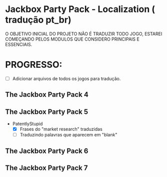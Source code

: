 # Jackbox Party Pack - Localization ( tradução pt_br)

O OBJETIVO INICIAL DO PROJETO NÃO É TRADUZIR TODO JOGO, ESTAREI COMEÇANDO PELOS MODULOS QUE CONSIDERO PRINCIPAIS E ESSENCIAIS.

# PROGRESSO:

- [ ] Adicionar arquivos de todos os jogos para tradução.

## The Jackbox Party Pack 4

## The Jackbox Party Pack 5
 - PatentlyStupid 
   - [x] Frases do "market research" traduzidas
   - [ ] Traduzindo palavras que aparecem em "blank"

## The Jackbox Party Pack 6

## The Jackbox Party Pack 7
